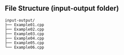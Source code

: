 ## File Structure (input-output folder)

```
input-output/
├── Example01.cpp
├── Example02.cpp
├── Example03.cpp
├── Example04.cpp
├── Example05.cpp
└── Example06.cpp
```